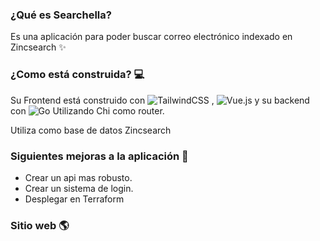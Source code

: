 





### ¿Qué es Searchella? 

Es una aplicación para poder buscar correo electrónico indexado en Zincsearch ✨

### ¿Como está construida? 💻

Su Frontend está construido con ![TailwindCSS](https://img.shields.io/badge/tailwindcss-%2338B2AC.svg?style=for-the-badge&logo=tailwind-css&logoColor=white) , ![Vue.js](https://img.shields.io/badge/vuejs-%2335495e.svg?style=for-the-badge&logo=vuedotjs&logoColor=%234FC08D) y su backend con	![Go](https://img.shields.io/badge/go-%2300ADD8.svg?style=for-the-badge&logo=go&logoColor=white)
Utilizando Chi como router.


Utiliza como base de datos Zincsearch

### Siguientes mejoras a la aplicación 🧾
- Crear un api mas robusto.
- Crear un sistema de login.
- Desplegar en Terraform

### Sitio web 🌎

